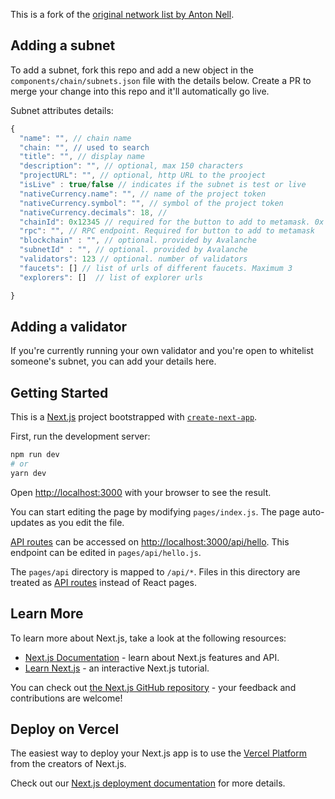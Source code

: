 This is a fork of the [original network list by Anton Nell](https://github.com/antonnell/networklist-org).

## Adding a subnet

To add a subnet, fork this repo and add a new object in the `components/chain/subnets.json` file with the details below. Create a PR to merge your change into this repo and it'll automatically go live.

Subnet attributes details:

```js
{
  "name": "", // chain name
  "chain: "", // used to search
  "title": "", // display name
  "description": "", // optional, max 150 characters
  "projectURL": "", // optional, http URL to the prooject
  "isLive" : true/false // indicates if the subnet is test or live
  "nativeCurrency.name": "", // name of the project token
  "nativeCurrency.symbol": "", // symbol of the project token
  "nativeCurrency.decimals": 18, //
  "chainId": 0x12345 // required for the button to add to metamask. 0x format
  "rpc": "", // RPC endpoint. Required for button to add to metamask
  "blockchain" : "", // optional. provided by Avalanche
  "subnetId" : "", // optional. provided by Avalanche
  "validators": 123 // optional. number of validators
  "faucets": [] // list of urls of different faucets. Maximum 3
  "explorers": []  // list of explorer urls

}
```

## Adding a validator

If you're currently running your own validator and you're open to whitelist someone's subnet, you can add your details here.

## Getting Started

This is a [Next.js](https://nextjs.org/) project bootstrapped with [`create-next-app`](https://github.com/vercel/next.js/tree/canary/packages/create-next-app).

First, run the development server:

```bash
npm run dev
# or
yarn dev
```

Open [http://localhost:3000](http://localhost:3000) with your browser to see the result.

You can start editing the page by modifying `pages/index.js`. The page auto-updates as you edit the file.

[API routes](https://nextjs.org/docs/api-routes/introduction) can be accessed on [http://localhost:3000/api/hello](http://localhost:3000/api/hello). This endpoint can be edited in `pages/api/hello.js`.

The `pages/api` directory is mapped to `/api/*`. Files in this directory are treated as [API routes](https://nextjs.org/docs/api-routes/introduction) instead of React pages.

## Learn More

To learn more about Next.js, take a look at the following resources:

- [Next.js Documentation](https://nextjs.org/docs) - learn about Next.js features and API.
- [Learn Next.js](https://nextjs.org/learn) - an interactive Next.js tutorial.

You can check out [the Next.js GitHub repository](https://github.com/vercel/next.js/) - your feedback and contributions are welcome!

## Deploy on Vercel

The easiest way to deploy your Next.js app is to use the [Vercel Platform](https://vercel.com/new?utm_medium=default-template&filter=next.js&utm_source=create-next-app&utm_campaign=create-next-app-readme) from the creators of Next.js.

Check out our [Next.js deployment documentation](https://nextjs.org/docs/deployment) for more details.
